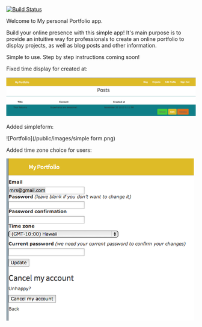 [![Build Status](https://travis-ci.org/tinakumar/Portfolio.png?branch=master)](https://travis-ci.org/tinakumar/Portfolio)

Welcome to My personal Portfolio app.

Build your online presence with this simple app! It's main purpose is to provide an intuitive way for professionals to create an online portfolio to display projects, as well as blog posts and other information.

Simple to use. Step by step instructions coming soon!

Fixed time display for created at:

![Portfolio](/public/images/time_formatted.png)

Added simpleform:

![Portfolio](/public/images/simple form.png)

Added time zone choice for users:

![Portfolio](/public/images/added_time_zones.png)


